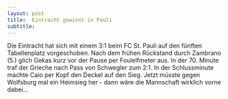 ```yaml
---
layout: post
title:  Eintracht gewinnt in Pauli
subtitle:  
---
```


Die Eintracht hat sich mit einem 3:1 beim FC St. Pauli auf den fünften Tabellenplatz vorgeschoben. Nach dem frühen Rückstand durch Zambrano (5.) glich Gekas kurz vor der Pause per Foulelfmeter aus. In der 70. Minute traf der Grieche nach Pass von Schwegler zum 2:1. In der Schlussminute machte Caio per Kopf den Deckel auf den Sieg. Jetzt müsste gegen Wolfsburg mal ein Heimsieg her - dann wäre die Mannschaft wirklich vorne dabei...


